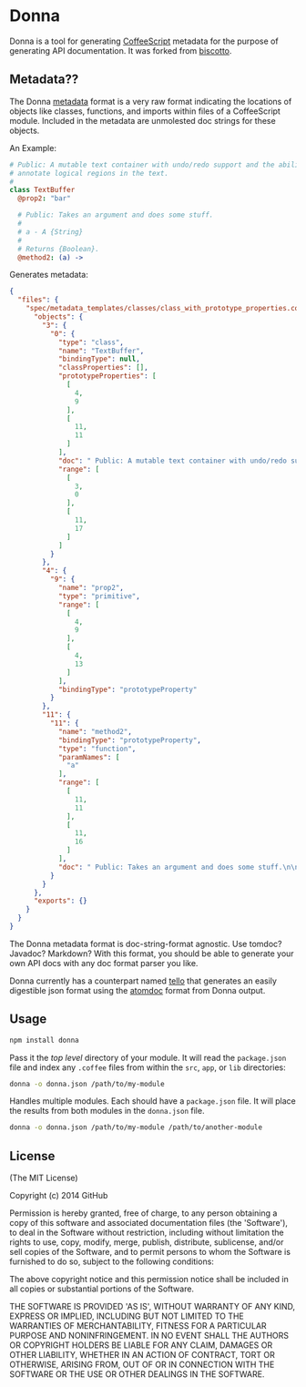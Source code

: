 # Donna

Donna is a tool for generating [CoffeeScript](http://coffeescript.org/) metadata
for the purpose of generating API documentation. It was forked from
[biscotto](https://github.com/atom/biscotto).

## Metadata??

The Donna [metadata][meta] format is a very raw format indicating the locations
of objects like classes, functions, and imports within files of a CoffeeScript
module. Included in the metadata are unmolested doc strings for these objects.

An Example:

```coffee
# Public: A mutable text container with undo/redo support and the ability to
# annotate logical regions in the text.
#
class TextBuffer
  @prop2: "bar"

  # Public: Takes an argument and does some stuff.
  #
  # a - A {String}
  #
  # Returns {Boolean}.
  @method2: (a) ->
```

Generates metadata:

```json
{
  "files": {
    "spec/metadata_templates/classes/class_with_prototype_properties.coffee": {
      "objects": {
        "3": {
          "0": {
            "type": "class",
            "name": "TextBuffer",
            "bindingType": null,
            "classProperties": [],
            "prototypeProperties": [
              [
                4,
                9
              ],
              [
                11,
                11
              ]
            ],
            "doc": " Public: A mutable text container with undo/redo support and the ability to\nannotate logical regions in the text.\n\n ",
            "range": [
              [
                3,
                0
              ],
              [
                11,
                17
              ]
            ]
          }
        },
        "4": {
          "9": {
            "name": "prop2",
            "type": "primitive",
            "range": [
              [
                4,
                9
              ],
              [
                4,
                13
              ]
            ],
            "bindingType": "prototypeProperty"
          }
        },
        "11": {
          "11": {
            "name": "method2",
            "bindingType": "prototypeProperty",
            "type": "function",
            "paramNames": [
              "a"
            ],
            "range": [
              [
                11,
                11
              ],
              [
                11,
                16
              ]
            ],
            "doc": " Public: Takes an argument and does some stuff.\n\na - A {String}\n\nReturns {Boolean}. "
          }
        }
      },
      "exports": {}
    }
  }
}

```

The Donna metadata format is doc-string-format agnostic. Use tomdoc? Javadoc?
Markdown? With this format, you should be able to generate your own API docs
with any doc format parser you like.

Donna currently has a counterpart named [tello](https://github.com/atom/tello)
that generates an easily digestible json format using the [atomdoc][atomdoc]
format from Donna output.

## Usage

``` bash
npm install donna
```

Pass it the _top level_ directory of your module. It will read the
`package.json` file and index any `.coffee` files from within the `src`, `app`,
or `lib` directories:

``` bash
donna -o donna.json /path/to/my-module
```

Handles multiple modules. Each should have a `package.json` file. It will place
the results from both modules in the `donna.json` file.

``` bash
donna -o donna.json /path/to/my-module /path/to/another-module
```

## License

(The MIT License)

Copyright (c) 2014 GitHub

Permission is hereby granted, free of charge, to any person obtaining
a copy of this software and associated documentation files (the
'Software'), to deal in the Software without restriction, including
without limitation the rights to use, copy, modify, merge, publish,
distribute, sublicense, and/or sell copies of the Software, and to
permit persons to whom the Software is furnished to do so, subject to
the following conditions:

The above copyright notice and this permission notice shall be
included in all copies or substantial portions of the Software.

THE SOFTWARE IS PROVIDED 'AS IS', WITHOUT WARRANTY OF ANY KIND,
EXPRESS OR IMPLIED, INCLUDING BUT NOT LIMITED TO THE WARRANTIES OF
MERCHANTABILITY, FITNESS FOR A PARTICULAR PURPOSE AND NONINFRINGEMENT.
IN NO EVENT SHALL THE AUTHORS OR COPYRIGHT HOLDERS BE LIABLE FOR ANY
CLAIM, DAMAGES OR OTHER LIABILITY, WHETHER IN AN ACTION OF CONTRACT,
TORT OR OTHERWISE, ARISING FROM, OUT OF OR IN CONNECTION WITH THE
SOFTWARE OR THE USE OR OTHER DEALINGS IN THE SOFTWARE.

[meta]:https://github.com/atom/donna/blob/master/spec/metadata_templates/test_package/test_metadata.json
[atomdoc]:https://github.com/atom/atomdoc
